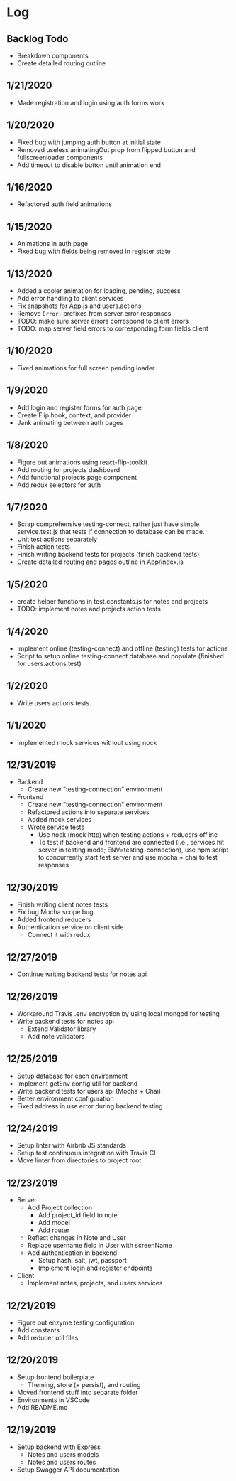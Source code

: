 # Log

## Backlog Todo

- Breakdown components
- Create detailed routing outline

## 1/21/2020

- Made registration and login using auth forms work

## 1/20/2020

- Fixed bug with jumping auth button at initial state
- Removed useless animatingOut prop from flipped button and fullscreenloader components
- Add timeout to disable button until animation end

## 1/16/2020

- Refactored auth field animations

## 1/15/2020

- Animations in auth page
- Fixed bug with fields being removed in register state

## 1/13/2020

- Added a cooler animation for loading, pending, success
- Add error handling to client services
- Fix snapshots for App.js and users.actions
- Remove `Error:` prefixes from server error responses
- TODO: make sure server errors correspond to client errors
- TODO: map server field errors to corresponding form fields client

## 1/10/2020

- Fixed animations for full screen pending loader

## 1/9/2020

- Add login and register forms for auth page
- Create Flip hook, context, and provider
- Jank animating between auth pages

## 1/8/2020

- Figure out animations using react-flip-toolkit
- Add routing for projects dashboard
- Add functional projects page component
- Add redux selectors for auth

## 1/7/2020

- Scrap comprehensive testing-connect, rather just have simple service.test.js that tests if connection to database can be made.
- Unit test actions separately
- Finish action tests
- Finish writing backend tests for projects (finish backend tests)
- Create detailed routing and pages outline in App/index.js

## 1/5/2020

- create helper functions in test.constants.js for notes and projects
- TODO: implement notes and projects action tests

## 1/4/2020

- Implement online (testing-connect) and offline (testing) tests for actions
- Script to setup online testing-connect database and populate (finished for users.actions.test)

## 1/2/2020

- Write users actions tests.

## 1/1/2020

- Implemented mock services without using nock

## 12/31/2019

- Backend
  - Create new "testing-connection" environment
- Frontend
  - Create new "testing-connection" environment
  - Refactored actions into separate services
  - Added mock services
  - Wrote service tests
    - Use nock (mock http) when testing actions + reducers offline
    - To test if backend and frontend are connected (i.e., services hit server in testing mode; ENV=testing-connection), use npm script to concurrently start test server and use mocha + chai to test responses

## 12/30/2019

- Finish writing client notes tests
- Fix bug Mocha scope bug
- Added frontend reducers
- Authentication service on client side
  - Connect it with redux

## 12/27/2019

- Continue writing backend tests for notes api

## 12/26/2019

- Workaround Travis .env encryption by using local mongod for testing
- Write backend tests for notes api
  - Extend Validator library
  - Add note validators

## 12/25/2019

- Setup database for each environment
- Implement getEnv config util for backend
- Write backend tests for users api (Mocha + Chai)
- Better environment configuration
- Fixed address in use error during backend testing

## 12/24/2019

- Setup linter with Airbnb JS standards
- Setup test continuous integration with Travis CI
- Move linter from directories to project root

## 12/23/2019

- Server
  - Add Project collection
    - Add project_id field to note
    - Add model
    - Add router
  - Reflect changes in Note and User
  - Replace username field in User with screenName
  - Add authentication in backend
    - Setup hash, salt, jwt, passport
    - Implement login and register endpoints
- Client
  - Implement notes, projects, and users services

## 12/21/2019

- Figure out enzyme testing configuration
- Add constants
- Add reducer util files

## 12/20/2019

- Setup frontend boilerplate
  - Theming, store (+ persist), and routing
- Moved frontend stuff into separate folder
- Environments in VSCode
- Add README.md

## 12/19/2019

- Setup backend with Express
  - Notes and users models
  - Notes and users routes
- Setup Swagger API documentation
